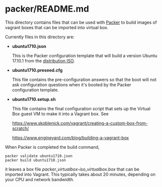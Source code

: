 # packer/README.md

This directory contains files that can be used with [Packer](https://https://www.packer.io/) to build images of vagrant boxes that can be imported into virtual box.

Currently files in this directory are:

- **ubuntu1710.json**

  This is the Packer configuration template that will build a version Ubuntu 17.10.1 from the [distribution ISO](http://releases.ubuntu.com/17.10/ubuntu-17.10.1-server-amd64.iso).

- **ubuntu1710.preseed.cfg**

  This file contains the pre-configuration answers so that the boot will not ask configuration questions when it's booted by the Packer configuration template.

- **ubuntu1710.setup.sh**

  This file contains the final configuration script that sets up the Virtual Box guest VM to make it into a Vagrant box. See

  https://www.skoblenick.com/vagrant/creating-a-custom-box-from-scratch/

  https://www.engineyard.com/blog/building-a-vagrant-box

When Packer is completed the build command, 

```base
packer validate ubuntu1710.json
packer build ubuntu1710.json
```

it leaves a box file *packer_virtualbox-iso_virtualbox.box* that can be imported into Vagrant. This typically takes about 20 minutes, depending on your CPU and network bandwidth.
